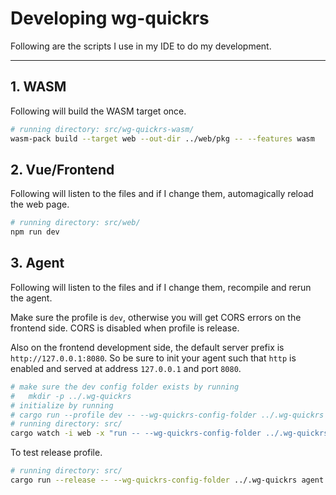 # Developing wg-quickrs

Following are the scripts I use in my IDE to do my development.

---

## 1. WASM

Following will build the WASM target once.

```sh
# running directory: src/wg-quickrs-wasm/
wasm-pack build --target web --out-dir ../web/pkg -- --features wasm
```

## 2. Vue/Frontend

Following will listen to the files and if I change them, automagically reload the web page.

```sh
# running directory: src/web/
npm run dev
```

## 3. Agent

Following will listen to the files and if I change them, recompile and rerun the agent.

Make sure the profile is `dev`, otherwise you will get CORS errors on the frontend side.
CORS is disabled when profile is release.

Also on the frontend development side, the default server prefix is `http://127.0.0.1:8080`.
So be sure to init your agent such that `http` is enabled and served at address `127.0.0.1` and port `8080`.

```sh
# make sure the dev config folder exists by running
#   mkdir -p ../.wg-quickrs
# initialize by running
# cargo run --profile dev -- --wg-quickrs-config-folder ../.wg-quickrs init
# running directory: src/
cargo watch -i web -x "run -- --wg-quickrs-config-folder ../.wg-quickrs agent run"
```

To test release profile.

```sh
# running directory: src/
cargo run --release -- --wg-quickrs-config-folder ../.wg-quickrs agent run
```

